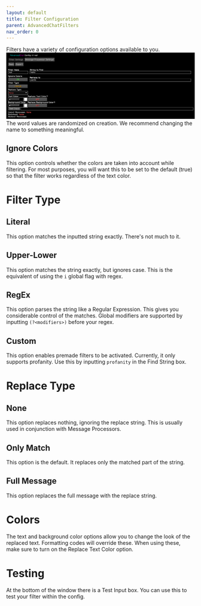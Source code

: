 ```yaml
---
layout: default
title: Filter Configuration
parent: AdvancedChatFilters
nav_order: 0
---
```


Filters have a variety of configuration options available to you.
![config](images/filterconfig.png)
The word values are randomized on creation. We recommend changing the name to something meaningful.

## Ignore Colors

This option controls whether the colors are taken into account while filtering. For most purposes, you will want this to be set to the default (true) so that the filter works regardless of the text color.

# Filter Type

## Literal

This option matches the inputted string exactly. There's not much to it.

## Upper-Lower

This option matches the string exactly, but ignores case. This is the equivalent of using the `i` global flag with regex.

## RegEx

This option parses the string like a Regular Expression. This gives you considerable control of the matches. Global modifiers are supported by inputting `(?<modifiers>)` before your regex.

## Custom

This option enables premade filters to be activated. Currently, it only supports profanity. Use this by inputting `profanity` in the Find String box.

# Replace Type

## None

This option replaces nothing, ignoring the replace string. This is usually used in conjunction with Message Processors. 

## Only Match

This option is the default. It replaces only the matched part of the string.

## Full Message

This option replaces the full message with the replace string.  

# Colors

The text and background color options allow you to change the look of the replaced text. Formatting codes will override these. When using these, make sure to turn on the Replace Text Color option.

# Testing

At the bottom of the window there is a Test Input box. You can use this to test your filter within the config.